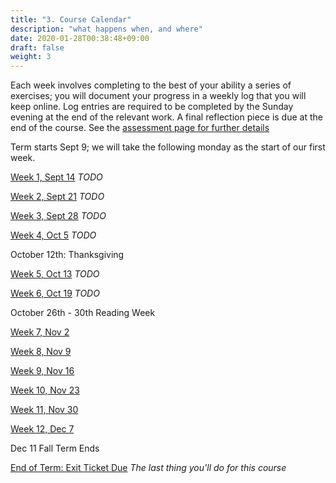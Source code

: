 ```yaml
---
title: "3. Course Calendar"
description: "what happens when, and where"
date: 2020-01-28T00:38:48+09:00
draft: false
weight: 3
---
```

 
Each week involves completing to the best of your ability a series of exercises; you will document your progress in a weekly log that you will keep online. Log entries are required to be completed by the Sunday evening at the end of the relevant work. A final reflection piece is due at the end of the course. See the [assessment page for further details](docs/4-assessment)

Term starts Sept 9; we will take the following monday as the start of our first week.

[Week 1, Sept 14](/week/1/instructions) *TODO*

[Week 2, Sept 21](/week/2/instructions) *TODO*

[Week 3, Sept 28](/week/3/instructions) *TODO*

[Week 4, Oct 5](/week/4/instructions) *TODO*

October 12th: Thanksgiving

[Week 5, Oct 13](/week/5/instructions) *TODO*

[Week 6, Oct 19](/week/6/instructions) *TODO*

October 26th - 30th Reading Week

[Week 7, Nov 2](/week/7/instructions)

[Week 8, Nov 9](/week/8/instructions)

[Week 9, Nov 16](/week/9/instructions)

[Week 10, Nov 23](/week/10/instructions)

[Week 11, Nov 30](/week/11/instructions)

[Week 12, Dec 7](/week/12/instructions)

Dec 11 Fall Term Ends

[End of Term: Exit Ticket Due](/week/12-5/instructions) *The last thing you'll do for this course*
